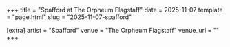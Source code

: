 +++
title = "Spafford at The Orpheum Flagstaff"
date = 2025-11-07
template = "page.html"
slug = "2025-11-07-spafford"

[extra]
artist = "Spafford"
venue = "The Orpheum Flagstaff"
venue_url = ""
+++
